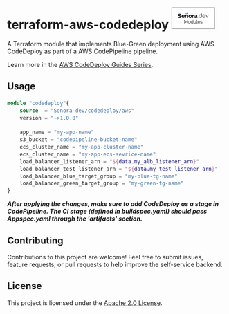 # terraform-aws-codedeploy  [![Senora](https://github.com/Senora-dev/assets/blob/main/senora-logo.png?raw=true)](https://senora.dev)
A Terraform module that implements Blue-Green deployment using AWS CodeDeploy as part of a AWS CodePipeline pipeline.

Learn more in the [AWS CodeDeploy Guides Series](https://medium.com/@senora-dev).

## Usage
```terraform
module "codedeploy"{
    source  = "Senora-dev/codedeploy/aws"
    version = "~>1.0.0"

    app_name = "my-app-name"
    s3_bucket = "codepipeline-bucket-name"
    ecs_cluster_name = "my-app-cluster-name"
    ecs_cluster_name = "my-app-ecs-sevrice-name"
    load_balancer_listener_arn = "${data.my_alb_listener_arn}"
    load_balancer_test_listener_arn = "${data.my_test_listener_arn}"
    load_balancer_blue_target_group = "my-blue-tg-name"
    load_balancer_green_target_group = "my-green-tg-name"
}
```
***After applying the changes, make sure to add CodeDeploy as a stage in CodePipeline. The CI stage (defined in buildspec.yaml) should pass Appspec.yaml through the 'artifacts' section.***

## Contributing
Contributions to this project are welcome! Feel free to submit issues, feature requests, or pull requests to help improve the self-service backend.

## License
This project is licensed under the [Apache 2.0 License](LICENSE).

